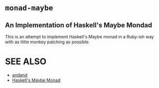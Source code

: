 `monad-maybe`
=============

An Implementation of Haskell's Maybe Mondad
-------------------------------------------

This is an attempt to implement Haskell's Maybe monad in a Ruby-ish way with as little monkey patching as possible. 

SEE ALSO
========

- [andand](https://rubygems.org/gems/andand)
- [Haskell's Maybe Monad](http://hackage.haskell.org/package/base-4.12.0.0/docs/Prelude.html#t:Maybe)

